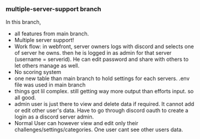 ### multiple-server-support branch

In this branch,
 - all features from main branch.
 - Multiple server support!
  - Work flow: in webfront, server owners logs with discord and selects one of server he owns. then he is logged in as admin for that server (username = serverid). He can edit password and share with others to let others manage as well. 
 - No scoring system
 - one new table than main branch to hold settings for each servers. .env file was used in main branch
 - things got lil complex. still getting way more output than efforts input. so all good.
 - admin user is just there to view and delete data if required. It cannot add or edit other user's data. Have to go through discord oauth to create a login as a discord server admin.
 - Normal User can however view and edit only their challenges/settings/categories. One user cant see other users data.